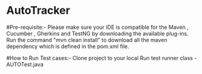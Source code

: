 # AutoTracker

#Pre-requisite:-
Please make sure your IDE is compatible for the Maven , Cucumber , Gherkins and TestNG by downloading the available plug-ins.
Run the command "mvn clean install" to download all the maven dependency which is defined in the pom.xml file. 

#How to Run Test cases:-
Clone project to your local 
Run test runner class - AUTOTest.java
